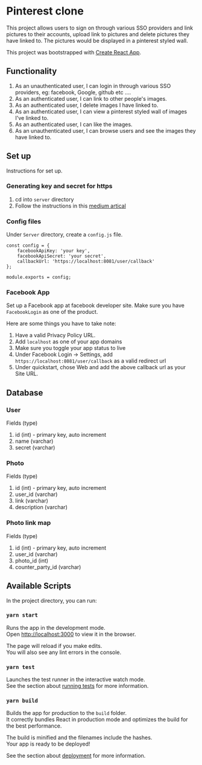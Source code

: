 # Pinterest clone
This project allows users to sign on through various SSO providers and link pictures to their accounts, upload link to pictures and delete pictures they have linked to. The pictures would be displayed in a pinterest styled wall.

This project was bootstrapped with [Create React App](https://github.com/facebook/create-react-app).

## Functionality
1. As an unauthenticated user, I can login in through various SSO providers, eg: facebook, Google, github etc ....
2. As an authenticated user, I can link to other people's images.
3. As an authenticated user, I delete images I have linked to.
4. As an authenticated user, I can view a pinterest styled wall of images I've linked to.
5. As an authenticated user, I can like the images.
6. As an unauthenticated user, I can browse users and see the images they have linked to.

## Set up
Instructions for set up.

### Generating key and secret for https
1. cd into `server` directory
2. Follow the instructions in this [medium artical](https://medium.com/@nitinpatel_20236/how-to-create-an-https-server-on-localhost-using-express-366435d61f28)

### Config files
Under `Server` directory, create a `config.js` file.

```
const config = {
    facebookApiKey: 'your key',
    facebookApiSecret: 'your secret',
    callbackUrl: 'https://localhost:8081/user/callback'
};

module.exports = config;
```

### Facebook App
Set up a Facebook app at facebook developer site. Make sure you have `FacebookLogin` as one of the product. 

Here are some things you have to take note:
1. Have a valid Privacy Policy URL.
2. Add `localhost` as one of your app domains
3. Make sure you toggle your app status to live
4. Under Facebook Login  -> Settings, add `https://localhost:8081/user/callback` as a valid redirect url
5. Under quickstart, chose Web and add the above callback url as your Site URL.

## Database

### User
Fields (type)

1. id (int) - primary key, auto increment
2. name (varchar)
3. secret (varchar)

### Photo
Fields (type)

1. id (int) - primary key, auto increment
2. user_id (varchar)
3. link (varchar)
4. description (varchar)

### Photo link map
Fields (type)

1. id (int) - primary key, auto increment
2. user_id (varchar)
3. photo_id (int)
4. counter_party_id (varchar)

## Available Scripts

In the project directory, you can run:

### `yarn start`

Runs the app in the development mode.<br />
Open [http://localhost:3000](http://localhost:3000) to view it in the browser.

The page will reload if you make edits.<br />
You will also see any lint errors in the console.

### `yarn test`

Launches the test runner in the interactive watch mode.<br />
See the section about [running tests](https://facebook.github.io/create-react-app/docs/running-tests) for more information.

### `yarn build`

Builds the app for production to the `build` folder.<br />
It correctly bundles React in production mode and optimizes the build for the best performance.

The build is minified and the filenames include the hashes.<br />
Your app is ready to be deployed!

See the section about [deployment](https://facebook.github.io/create-react-app/docs/deployment) for more information.

